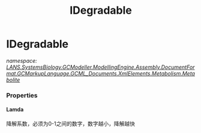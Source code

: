 ﻿---
title: IDegradable
---

# IDegradable
_namespace: [LANS.SystemsBiology.GCModeller.ModellingEngine.Assembly.DocumentFormat.GCMarkupLanguage.GCML_Documents.XmlElements.Metabolism.Metabolite](N-LANS.SystemsBiology.GCModeller.ModellingEngine.Assembly.DocumentFormat.GCMarkupLanguage.GCML_Documents.XmlElements.Metabolism.Metabolite.html)_





### Properties

#### Lamda
降解系数，必须为0-1之间的数字，数字越小，降解越快

